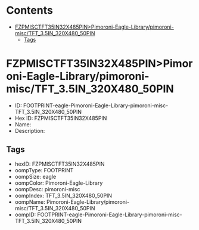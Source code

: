 



Contents
========

* [FZPMISCTFT35IN32X485PIN>Pimoroni-Eagle-Library/pimoroni-misc/TFT_3.5IN_320X480_50PIN](#fzpmisctft35in32x485pinpimoroni-eagle-librarypimoroni-misctft_35in_320x480_50pin)
	* [Tags](#tags)

# FZPMISCTFT35IN32X485PIN>Pimoroni-Eagle-Library/pimoroni-misc/TFT_3.5IN_320X480_50PIN

- ID: FOOTPRINT-eagle-Pimoroni-Eagle-Library-pimoroni-misc-TFT_3.5IN_320X480_50PIN
- Hex ID: FZPMISCTFT35IN32X485PIN
- Name: 
- Description: 

## Tags

- hexID: FZPMISCTFT35IN32X485PIN
- oompType: FOOTPRINT
- oompSize: eagle
- oompColor: Pimoroni-Eagle-Library
- oompDesc: pimoroni-misc
- oompIndex: TFT_3.5IN_320X480_50PIN
- oompName: Pimoroni-Eagle-Library/pimoroni-misc/TFT_3.5IN_320X480_50PIN
- oompID: FOOTPRINT-eagle-Pimoroni-Eagle-Library-pimoroni-misc-TFT_3.5IN_320X480_50PIN
